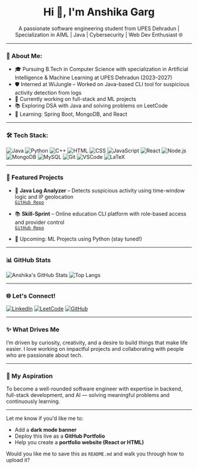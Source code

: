 <h1 align="center">Hi 👋, I'm Anshika Garg</h1>
<p align="center">
A passionate software engineering student from UPES Dehradun | Specialization in AIML | Java | Cybersecurity | Web Dev Enthusiast 🌐
</p>

---

### 💫 About Me:

- 🎓 Pursuing B.Tech in Computer Science with specialization in Artificial Intelligence & Machine Learning at UPES Dehradun (2023–2027)
- 🛡️ Interned at WiJungle – Worked on Java-based CLI tool for suspicious activity detection from logs
- 🔭 Currently working on full-stack and ML projects
- 📚 Exploring DSA with Java and solving problems on LeetCode
- 🌱 Learning: Spring Boot, MongoDB, and React

---

### 🛠️ Tech Stack:

![Java](https://img.shields.io/badge/Java-ED8B00?style=flat&logo=java&logoColor=white)
![Python](https://img.shields.io/badge/Python-3670A0?style=flat&logo=python&logoColor=white)
![C++](https://img.shields.io/badge/C++-00599C?style=flat&logo=c%2B%2B&logoColor=white)
![HTML](https://img.shields.io/badge/HTML5-E34F26?style=flat&logo=html5&logoColor=white)
![CSS](https://img.shields.io/badge/CSS3-1572B6?style=flat&logo=css3&logoColor=white)
![JavaScript](https://img.shields.io/badge/JavaScript-F7DF1E?style=flat&logo=javascript&logoColor=black)
![React](https://img.shields.io/badge/React-20232A?style=flat&logo=react&logoColor=61DAFB)
![Node.js](https://img.shields.io/badge/Node.js-339933?style=flat&logo=nodedotjs&logoColor=white)
![MongoDB](https://img.shields.io/badge/MongoDB-4EA94B?style=flat&logo=mongodb&logoColor=white)
![MySQL](https://img.shields.io/badge/MySQL-00758F?style=flat&logo=mysql&logoColor=white)
![Git](https://img.shields.io/badge/Git-F05032?style=flat&logo=git&logoColor=white)
![VSCode](https://img.shields.io/badge/VS%20Code-007ACC?style=flat&logo=visual-studio-code&logoColor=white)
![LaTeX](https://img.shields.io/badge/LaTeX-008080?style=flat&logo=latex&logoColor=white)

---

### 📌 Featured Projects

- 🔐 **Java Log Analyzer** – Detects suspicious activity using time-window logic and IP geolocation  
  [`GitHub Repo`](https://github.com/AnshikaGarg2005/java-log-analyzer)

- 📚 **Skill-Sprint** – Online education CLI platform with role-based access and provider control  
  [`GitHub Repo`](https://github.com/AnshikaGarg2005)

- 🧠 Upcoming: ML Projects using Python (stay tuned!)

---

### 📊 GitHub Stats

![Anshika's GitHub Stats](https://github-readme-stats.vercel.app/api?username=AnshikaGarg2005&show_icons=true&theme=radical)
![Top Langs](https://github-readme-stats.vercel.app/api/top-langs/?username=AnshikaGarg2005&layout=compact&theme=radical)

---

### 🌐 Let's Connect!

[![LinkedIn](https://img.shields.io/badge/LinkedIn-blue?style=flat&logo=linkedin&logoColor=white)](https://linkedin.com/in/anshika-tech)
[![LeetCode](https://img.shields.io/badge/LeetCode-orange?style=flat&logo=leetcode&logoColor=white)](https://leetcode.com/u/Anshikagarg20/)
[![GitHub](https://img.shields.io/badge/GitHub-100000?style=flat&logo=github&logoColor=white)](https://github.com/AnshikaGarg2005)

---

### ✨ What Drives Me

I’m driven by curiosity, creativity, and a desire to build things that make life easier. I love working on impactful projects and collaborating with people who are passionate about tech.

---

### 🚀 My Aspiration

To become a well-rounded software engineer with expertise in backend, full-stack development, and AI — solving meaningful problems and continuously learning.

---

Let me know if you'd like me to:
- Add a **dark mode banner**
- Deploy this live as a **GitHub Portfolio**
- Help you create a **portfolio website (React or HTML)**

Would you like me to save this as `README.md` and walk you through how to upload it?
